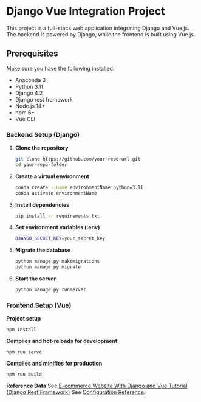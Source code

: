 # Django Vue Integration Project

This project is a full-stack web application integrating Django and Vue.js. The backend is powered by Django, while the frontend is built using Vue.js.

## Prerequisites

Make sure you have the following installed:

- Anaconda 3
- Python 3.11
- Django 4.2
- Django rest framework
- Node.js 14+
- npm 6+
- Vue CLI

### Backend Setup (Django)

1. **Clone the repository**

    ```bash
    git clone https://github.com/your-repo-url.git
    cd your-repo-folder
    ```

2. **Create a virtual environment**

    ```bash
    conda create --name environmentName python=3.11
    conda activate environmentName
    ```

3. **Install dependencies**

    ```bash
    pip install -r requirements.txt
    ```

4. **Set environment variables (.env)**

    ```bash
    DJANGO_SECRET_KEY=your_secret_key
    ```

5. **Migrate the database**

    ```bash
    python manage.py makemigrations
    python manage.py migrate
    ```

6. **Start the server**

    ```bash
    python manage.py runserver
    ```


### Frontend Setup (Vue)
**Project setup**
```
npm install
```

**Compiles and hot-reloads for development**
```
npm run serve
```

**Compiles and minifies for production**
```
npm run build
```

**Reference Data**
See [E-commerce Website With Django and Vue Tutorial (Django Rest Framework)](https://www.youtube.com/watch?v=Yg5zkd9nm6w)
See [Configuration Reference](https://cli.vuejs.org/config/).
